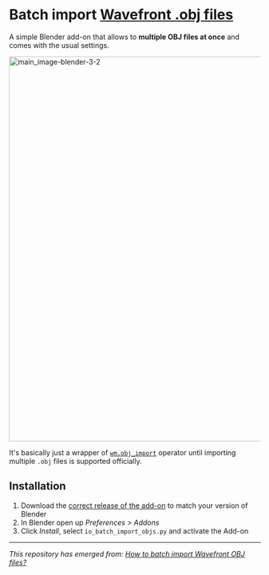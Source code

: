 # Batch import [Wavefront .obj files](https://en.wikipedia.org/wiki/Wavefront_.obj_file) 

A simple Blender add-on that allows to **multiple OBJ files at once** and comes with the usual settings.

<img width="771" alt="main_image-blender-3-2" src="https://user-images.githubusercontent.com/512368/180396256-1f927624-7046-4385-ad1a-1450f9582246.png">

It's basically just a wrapper of [`wm.obj_import`](https://docs.blender.org/api/current/bpy.ops.wm.html?highlight=obj_import#bpy.ops.wm.obj_import) operator until importing multiple `.obj` files is supported officially.

## Installation

1. Download the [correct release of the add-on](../../tree/main) to match your version of Blender
1. In Blender open up *Preferences > Addons*
1. Click *Install*, select `io_batch_import_objs.py` and activate the Add-on

----

*This repository has emerged from: [How to batch import Wavefront OBJ files?](https://blender.stackexchange.com/q/5064)*
